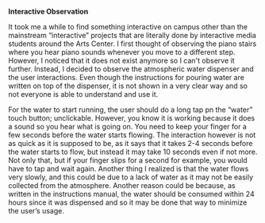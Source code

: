 **Interactive Observation**

It took me a while to find something interactive on campus other than the mainstream “interactive” projects that are literally done by interactive media students around the Arts Center. I first thought of observing the piano stairs where you hear piano sounds whenever you move to a different step. However, I noticed that it does not exist anymore so I can't observe it further. Instead, I decided to observe the atmospheric water dispenser and the user interactions. Even though the instructions for pouring water are written on top of the dispenser, it is not shown in a very clear way and so not everyone is able to understand and use it.

For the water to start running, the user should do a long tap pn the “water” touch button; unclickable. However, you know it is working because it does a sound so you hear what is going on. You need to keep your finger for a few seconds before the water starts flowing. The interaction however is not as quick as it is supposed to be, as it says that it takes 2-4 seconds before the water starts to flow, but instead it may take 10 seconds even if not more. Not only that, but if your finger slips for a second for example, you would have to tap and wait again. Another thing I realized is that the water flows very slowly, and this could be due to a lack of water as it may not be easily collected from the atmosphere. Another reason could be because, as written in the instructions manual, the water should be consumed within 24 hours since it was dispensed and so it may be done that way to minimize the user’s usage.  
